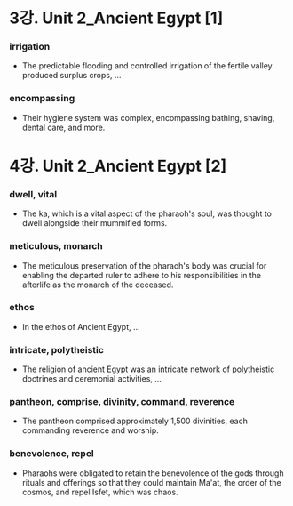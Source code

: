 # 3강. Unit 2_Ancient Egypt [1]

### irrigation
* The predictable flooding and controlled irrigation of the fertile valley produced surplus crops, ...

### encompassing
* Their hygiene system was complex, encompassing bathing, shaving, dental care, and more.


# 4강. Unit 2_Ancient Egypt [2]

### dwell, vital
* The ka, which is a vital aspect of the pharaoh's soul, was thought to dwell alongside their mummified forms.

### meticulous, monarch
* The meticulous preservation of the pharaoh's body was crucial for enabling the departed ruler to adhere to his responsibilities in the afterlife as the monarch of the deceased.

### ethos
* In the ethos of Ancient Egypt, ...

### intricate, polytheistic
* The religion of ancient Egypt was an intricate network of polytheistic doctrines and ceremonial activities, ...

### pantheon, comprise, divinity, command, reverence
* The pantheon comprised approximately 1,500 divinities, each commanding reverence and worship.

### benevolence, repel
* Pharaohs were obligated to retain the benevolence of the gods through rituals and offerings so that they could maintain Ma'at, the order of the cosmos, and repel Isfet, which was chaos.

